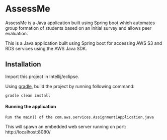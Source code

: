 # AssessMe 

AssessMe is a Java application built using Spring boot which automates group formation of students based on an initial survey and allows peer evaluation.  

This is a Java application built using Spring boot for accessing AWS S3 and RDS services using the AWS Java SDK.

 
## Installation

Import this project in Intellij/eclipse.

Using [gradle](https://gradle.org/install/), build the project by running following command:

```
gradle clean install
```

#### Running the application
```
Run the main() of the com.aws.services.Assignment1Application.java
```

This will spawn an embedded web server running on port: http://localhost:8080/